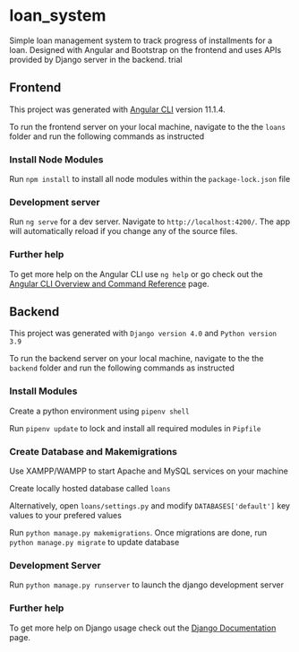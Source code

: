 # loan_system
Simple loan management system to track progress of installments for a loan. Designed with Angular and Bootstrap on the frontend and uses APIs provided by Django server in the backend. trial

## Frontend

This project was generated with [Angular CLI](https://github.com/angular/angular-cli) version 11.1.4.

To run the frontend server on your local machine, navigate to the the `loans` folder and run the following commands as instructed

### Install Node Modules

Run `npm install` to install all node modules within the `package-lock.json` file

### Development server

Run `ng serve` for a dev server. Navigate to `http://localhost:4200/`. The app will automatically reload if you change any of the source files.


### Further help

To get more help on the Angular CLI use `ng help` or go check out the [Angular CLI Overview and Command Reference](https://angular.io/cli) page.

## Backend

This project was generated with `Django version 4.0` and `Python version 3.9`

To run the backend server on your local machine, navigate to the the `backend` folder and run the following commands as instructed

### Install Modules

Create a python environment using `pipenv shell`

Run `pipenv update` to lock and install all required modules in `Pipfile`

### Create Database and Makemigrations

Use XAMPP/WAMPP to start Apache and MySQL services on your machine

Create locally hosted database called `loans`

Alternatively, open `loans/settings.py` and modify `DATABASES['default']` key values to your prefered values

Run `python manage.py makemigrations`. Once migrations are done, run `python manage.py migrate` to update database

### Development Server

Run `python manage.py runserver` to launch the django development server

### Further help

To get more help on Django usage check out the [Django Documentation](https://docs.djangoproject.com/en/4.0/) page.

